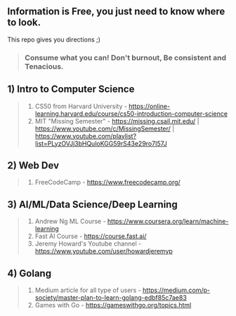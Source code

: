 ## Information is Free, you just need to know where to look. 
This repo gives you directions ;)

>### Consume what you can! Don't burnout, Be consistent and Tenacious. 

## 1) Intro to Computer Science
> 1. CS50 from Harvard University - https://online-learning.harvard.edu/course/cs50-introduction-computer-science
> 2. MIT "Missing Semester" - https://missing.csail.mit.edu/ | https://www.youtube.com/c/MissingSemester/ | https://www.youtube.com/playlist?list=PLyzOVJj3bHQuloKGG59rS43e29ro7I57J

## 2) Web Dev
> 1. FreeCodeCamp - https://www.freecodecamp.org/

## 3) AI/ML/Data Science/Deep Learning
> 1. Andrew Ng ML Course - https://www.coursera.org/learn/machine-learning
> 2. Fast AI Course - https://course.fast.ai/
> 3. Jeremy Howard's Youtube channel - https://www.youtube.com/user/howardjeremyp

## 4) Golang
> 1. Medium article for all type of users - https://medium.com/p-society/master-plan-to-learn-golang-edbf85c7ae83
> 2. Games with Go - https://gameswithgo.org/topics.html
